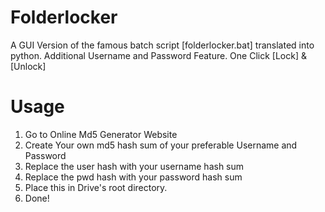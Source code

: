 Folderlocker
============

A GUI Version of the famous batch script [folderlocker.bat] translated into python. 
Additional Username and Password Feature. 
One Click [Lock] &amp; [Unlock]

Usage
=====

1. Go to Online Md5 Generator Website
2. Create Your own md5 hash sum of your preferable Username and Password
3. Replace the user hash with your username hash sum
4. Replace the pwd hash with your password hash sum
5. Place this in Drive's root directory.
6. Done!

